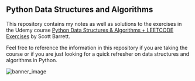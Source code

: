 ## Python Data Structures and Algorithms ##

This repository contains my notes as well as solutions to the exercises in the Udemy course [Python Data Structures & Algorithms + LEETCODE Exercises](https://www.udemy.com/course/data-structures-algorithms-python/) by Scott Barrett.

Feel free to reference the information in this repository if you are taking the course or if you are just looking for a quick refresher on data structures and algorithms in Python.

![banner_image](https://i.imgur.com/HH5TWla.png)